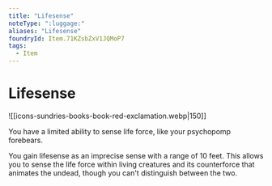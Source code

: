 ```yaml
---
title: "Lifesense"
noteType: ":luggage:"
aliases: "Lifesense"
foundryId: Item.71KZsbZxV1JQMoP7
tags:
  - Item
---
```


# Lifesense
![[icons-sundries-books-book-red-exclamation.webp|150]]

You have a limited ability to sense life force, like your psychopomp forebears.

You gain lifesense as an imprecise sense with a range of 10 feet. This allows you to sense the life force within living creatures and its counterforce that animates the undead, though you can't distinguish between the two.
